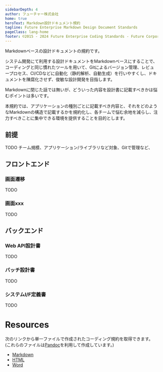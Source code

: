 ```yaml
---
sidebarDepth: 4
author: フューチャー株式会社
home: true
heroText: Markdown設計ドキュメント規約
tagline: Future Enterprise Markdown Design Document Standards
pageClass: lang-home
footer: ©2015 - 2024 Future Enterprise Coding Standards - Future Corporation
---
```


Markdownベースの設計ドキュメントの規約です。

システム開発にて利用する設計ドキュメントをMarkdownベースにすることで、コーディングと同じ慣れたツールを用いて、Gitによるバージョン管理、レビュープロセス、CI/CDなどに自動化（静的解析、自動生成）を行いやすくし、ドキュメントを陳腐化させず、俊敏な設計開発を目指します。

Markdownに閉じた話では無いが、どういった内容を設計書に記載すべきかは悩むポイントは多いです。

本規約では、アプリケーションの種別ごとに記載すべき内容と、それをどのようなMarkdownの構造で記載するかを規約化し、各チームで悩む余地を減らし、注力すべきことに集中できる環境を提供することを目的とします。


## 前提

TODO チーム規模、アプリケーション/ライブラリなど対象、Gitで管理など、


## フロントエンド

### 画面遷移
TODO

### 画面xxx

TODO

## バックエンド

### Web API設計書

TODO

### バッチ設計書

TODO

### システムI/F定義書

TODO

# Resources

次のリンクから単一ファイルで作成されたコーディング規約を取得できます。
(これらのファイルは[Pandoc]を利用して作成しています。)

- [Markdown](https://github.com/future-architect/coding-standards/blob/master/documents/forMarkdown/xxx.md)
- [HTML](https://github.com/future-architect/coding-standards/blob/gh-pages/resources/xxx.html)
- [Word](https://github.com/future-architect/coding-standards/raw/gh-pages/resources/xxx.docx)

[pandoc]: https://pandoc.org/
